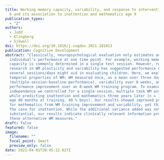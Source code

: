 ```yaml
---
title: Working memory capacity, variability, and response to intervention at age
  6 and its association to inattention and mathematics age 9
publication_types:
  - "2"
authors:
  - Judd
  - Klingberg
  - Sjöwall
doi: https://doi.org/10.1016/j.cogdev.2021.101013
publication: Cognitive Development
abstract: "Classically, neuropsychological evaluation only estimates an
  individual’s performance at one time point. For example, working memory (WM)
  capacity is commonly determined in a single test session. However, recent
  research in WM plasticity and variability has suggested performance over
  several sessions/days might aid in evaluating children. Here, we explored four
  temporal properties of WM: WM measured once, as a mean over three days
  (multiple-session-baseline performance), variability over 8 weeks, and
  performance improvement over an 8-week WM training program. To examine
  independence we controlled for a single-session, multiple task WM assessment
  while predicting inattention and mathematics three years later (n = 178, mean
  age 80 months at training, 49 % boys). Our results showed improved prediction
  for mathematics from WM training improvement and variability, yet this was not
  the case for inattention. While the additional variance added was not
  substantial, our results indicate clinically relevant information present in
  these alternative WM measures."
draft: false
featured: false
image:
  filename: ""
  focal_point: Smart
  preview_only: false
date: 2021-04-01T20:45:22.027Z
---
```

